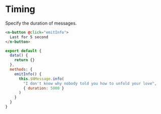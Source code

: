 # Timing
Specify the duration of messages.
```html
<n-button @click="emitInfo">
  Last for 5 second
</n-button>
```

```js
export default {
  data() {
    return {}
  },
  methods: {
    emitInfo() {
      this.$NMessage.info(
        "I don't know why nobody told you how to unfold your love",
        { duration: 5000 }
      )
    }
  }
}
```